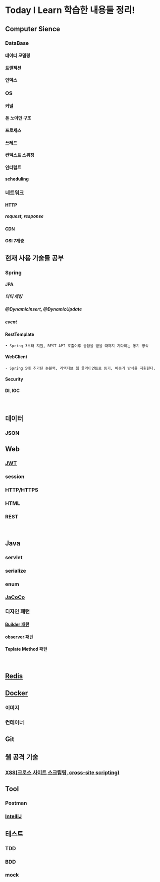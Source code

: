 # Today I Learn 학습한 내용들 정리! 
## Computer Sience
### DataBase
#### 데이터 모델링
#### 트랜젝션
#### 인덱스

### OS
#### 커널
#### 폰 노이만 구조
#### 프로세스
#### 쓰레드
#### 컨텍스트 스위칭
#### 인터럽트
#### scheduling


### 네트워크
#### HTTP
##### request, response
#### CDN 
#### OSI 7계층


## 현재 사용 기술들 공부
### Spring 
#### JPA
##### 더티 체킹
##### @DynamicInsert, @DynamicUpdate
##### event

#### RestTemplate
    • Spring 3부터 지원, REST API 호출이후 응답을 받을 때까지 기다리는 동기 방식
    
#### WebClient
    - Spring 5에 추가된 논블럭, 리엑티브 웹 클라이언트로 동기, 비동기 방식을 지원한다.

#### Security

#### DI, IOC


<br/>

## 데이터
### JSON

## Web
### [JWT](https://github.com/yeonjiyeon/TIL/blob/main/web/JWT.md)
### session
### HTTP/HTTPS
### HTML
### REST
<br/>

## Java
### servlet
### serialize
### enum
### [JaCoCo](https://github.com/yeonjiyeon/TIL/blob/main/Java/JaCoCo.md)
### 디자인 패턴
#### [Builder 패턴](https://github.com/yeonjiyeon/TIL/blob/main/Java/%EB%94%94%EC%9E%90%EC%9D%B8%ED%8C%A8%ED%84%B4/Builder%ED%8C%A8%ED%84%B4.md)
#### [observer 패턴](https://github.com/yeonjiyeon/TIL/blob/main/Java/%EB%94%94%EC%9E%90%EC%9D%B8%ED%8C%A8%ED%84%B4/Observer%ED%8C%A8%ED%84%B4.md)
#### Teplate Method 패턴

<br/>


## [Redis](https://github.com/yeonjiyeon/TIL/blob/main/Redis.md) 

## [Docker](https://github.com/yeonjiyeon/TIL/blob/main/docker/docker%EB%9E%80.md)
### 이미지
### 컨테이너

## Git

## 웹 공격 기술
### [XSS(크로스 사이트 스크립팅, cross-site scripting)](https://github.com/yeonjiyeon/TIL/blob/main/%EC%9B%B9%EA%B3%B5%EA%B2%A9%EA%B8%B0%EC%88%A0/XSS.md)

## Tool
### Postman
### [IntelliJ](https://github.com/yeonjiyeon/TIL/blob/main/Tool/IntelliJ.md)



## 테스트
### TDD
### BDD
### mock
